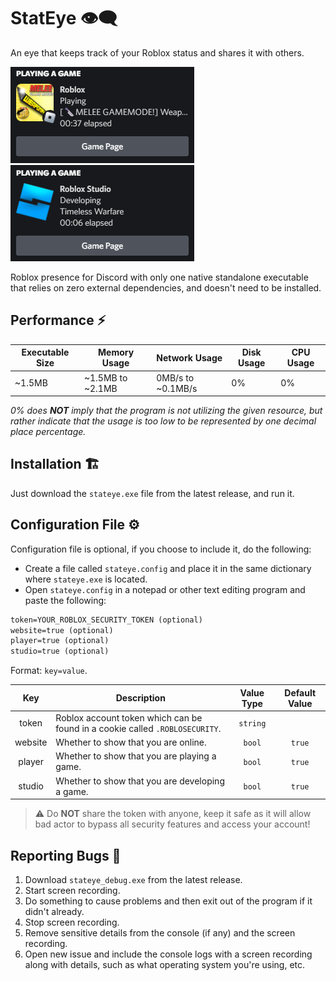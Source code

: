 # StatEye :eye_speech_bubble:

An eye that keeps track of your Roblox status and shares it with others.

![application](res/roblox-presence.png) ![application](res/roblox-studio-presence.png)

Roblox presence for Discord with only one native standalone executable that relies on zero external dependencies, and doesn't need to be installed.

## Performance :zap:

| Executable Size | Memory Usage     | Network Usage     | Disk Usage | CPU Usage |
|-----------------|------------------|-------------------|------------|-----------|
| ~1.5MB          | ~1.5MB to ~2.1MB | 0MB/s to ~0.1MB/s | 0%         | 0%        |

*0% does **NOT** imply that the program is not utilizing the given resource, but rather indicate that the usage is too low to be represented by one decimal place percentage.*

## Installation :building_construction:

Just download the `stateye.exe` file from the latest release, and run it.

## Configuration File :gear:

Configuration file is optional, if you choose to include it, do the following:

- Create a file called `stateye.config` and place it in the same dictionary where `stateye.exe` is located.
- Open `stateye.config` in a notepad or other text editing program and paste the following:

```txt
token=YOUR_ROBLOX_SECURITY_TOKEN (optional)
website=true (optional)
player=true (optional)
studio=true (optional)
```

Format: `key=value`.

|   Key   | Description                                                                  | Value Type | Default Value |
|:-------:|------------------------------------------------------------------------------|:----------:|:-------------:|
|  token  | Roblox account token which can be found in a cookie called `.ROBLOSECURITY`. |  `string`  |               |
| website | Whether to show that you are online.                                         |   `bool`   |     `true`    |
|  player | Whether to show that you are playing a game.                                 |   `bool`   |     `true`    |
|  studio | Whether to show that you are developing a game.                              |   `bool`   |     `true`    |

> :warning: Do **NOT** share the token with anyone, keep it safe as it will allow bad actor to bypass all security features and access your account!

## Reporting Bugs :bug:

1. Download `stateye_debug.exe` from the latest release.
2. Start screen recording.
3. Do something to cause problems and then exit out of the program if it didn't already.
4. Stop screen recording.
5. Remove sensitive details from the console (if any) and the screen recording.
6. Open new issue and include the console logs with a screen recording along with details, such as what operating system you're using, etc.
